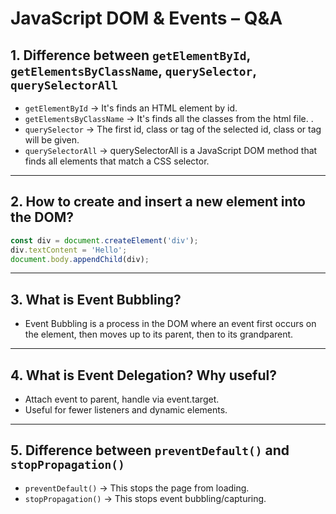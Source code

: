 # JavaScript DOM & Events – Q&A

## 1. Difference between `getElementById`, `getElementsByClassName`, `querySelector`, `querySelectorAll`
- `getElementById` → It's finds an HTML element by id.
- `getElementsByClassName` → It's finds all the classes from the html file.  .  
- `querySelector` → The first id, class or tag of the selected id, class or tag will be given.  
- `querySelectorAll` → querySelectorAll is a JavaScript DOM method that finds all elements that match a CSS selector.

---

## 2. How to create and insert a new element into the DOM?
```js
const div = document.createElement('div');
div.textContent = 'Hello';
document.body.appendChild(div);
```
---
## 3. What is Event Bubbling?
- Event Bubbling is a process in the DOM where an event first occurs on the element, then moves up to its parent, then to its grandparent.
---
## 4. What is Event Delegation? Why useful?
- Attach event to parent, handle via event.target.  
- Useful for fewer listeners and dynamic elements.  
---
## 5. Difference between `preventDefault()` and `stopPropagation()`
- `preventDefault()` → This stops the page from loading. 
- `stopPropagation()` → This stops event bubbling/capturing.
